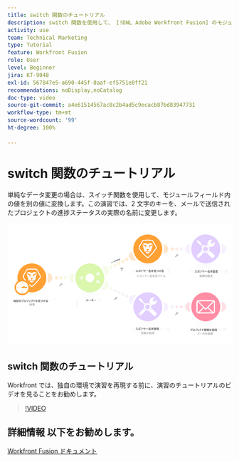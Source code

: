 ```yaml
---
title: switch 関数のチュートリアル
description: switch 関数を使用して、 [!DNL Adobe Workfront Fusion] のモジュールフィールド内のある値を別の値に変換する方法を説明します。
activity: use
team: Technical Marketing
type: Tutorial
feature: Workfront Fusion
role: User
level: Beginner
jira: KT-9048
exl-id: 567847e5-a690-445f-8aaf-ef5751e0ff21
recommendations: noDisplay,noCatalog
doc-type: video
source-git-commit: a4e61514567ac8c2b4ad5c9ecacb87bd83947731
workflow-type: tm+mt
source-wordcount: '99'
ht-degree: 100%

---
```


# switch 関数のチュートリアル

単純なデータ変更の場合は、スイッチ関数を使用して、モジュールフィールド内の値を別の値に変換します。この演習では、2 文字のキーを、メールで送信されたプロジェクトの進捗ステータスの実際の名前に変更します。

![switch 関数を使用した画像](assets/beyond-basic-modules-3.png)

## switch 関数のチュートリアル

Workfront では、独自の環境で演習を再現する前に、演習のチュートリアルのビデオを見ることをお勧めします。

>[!VIDEO](https://video.tv.adobe.com/v/335289/?quality=12&learn=on)



## 詳細情報 以下をお勧めします。

[Workfront Fusion ドキュメント](https://experienceleague.adobe.com/docs/workfront/using/adobe-workfront-fusion/workfront-fusion-2.html?lang=ja)
